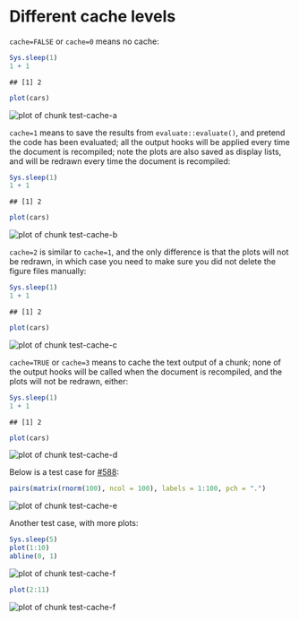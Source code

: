 # Different cache levels

`cache=FALSE` or `cache=0` means no cache:


```r
Sys.sleep(1)
1 + 1
```

```
## [1] 2
```

```r
plot(cars)
```

![plot of chunk test-cache-a](http://animation.r-forge.r-project.org/knitr-ex/figure/101-cache-levels-test-cache-a.png) 

`cache=1` means to save the results from `evaluate::evaluate()`, and pretend
the code has been evaluated; all the output hooks will be applied every time
the document is recompiled; note the plots are also saved as display lists,
and will be redrawn every time the document is recompiled:


```r
Sys.sleep(1)
1 + 1
```

```
## [1] 2
```

```r
plot(cars)
```

![plot of chunk test-cache-b](http://animation.r-forge.r-project.org/knitr-ex/figure/101-cache-levels-test-cache-b.png) 

`cache=2` is similar to `cache=1`, and the only difference is that the plots
will not be redrawn, in which case you need to make sure you did not delete
the figure files manually:


```r
Sys.sleep(1)
1 + 1
```

```
## [1] 2
```

```r
plot(cars)
```

![plot of chunk test-cache-c](http://animation.r-forge.r-project.org/knitr-ex/figure/101-cache-levels-test-cache-c.png) 

`cache=TRUE` or `cache=3` means to cache the text output of a chunk; none of
the output hooks will be called when the document is recompiled, and the
plots will not be redrawn, either:


```r
Sys.sleep(1)
1 + 1
```

```
## [1] 2
```

```r
plot(cars)
```

![plot of chunk test-cache-d](http://animation.r-forge.r-project.org/knitr-ex/figure/101-cache-levels-test-cache-d.png) 

Below is a test case for [#588](https://github.com/yihui/knitr/issues/588):


```r
pairs(matrix(rnorm(100), ncol = 100), labels = 1:100, pch = ".")
```

![plot of chunk test-cache-e](http://animation.r-forge.r-project.org/knitr-ex/figure/101-cache-levels-test-cache-e.png) 

Another test case, with more plots:


```r
Sys.sleep(5)
plot(1:10)
abline(0, 1)
```

![plot of chunk test-cache-f](http://animation.r-forge.r-project.org/knitr-ex/figure/101-cache-levels-test-cache-f1.png) 

```r
plot(2:11)
```

![plot of chunk test-cache-f](http://animation.r-forge.r-project.org/knitr-ex/figure/101-cache-levels-test-cache-f2.png) 
